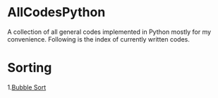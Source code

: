 # AllCodesPython
A collection of all general codes implemented in Python mostly for my convenience. 
Following is the index of currently written codes. 

# Sorting
1.[Bubble Sort](Sorting/BubbleSort.py)


